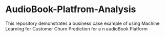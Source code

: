 # AudioBook-Platfrom-Analysis
This repository demonstrates a business case example of using Machine Learning for Customer Churn Prediction for a n audioBook Platform

